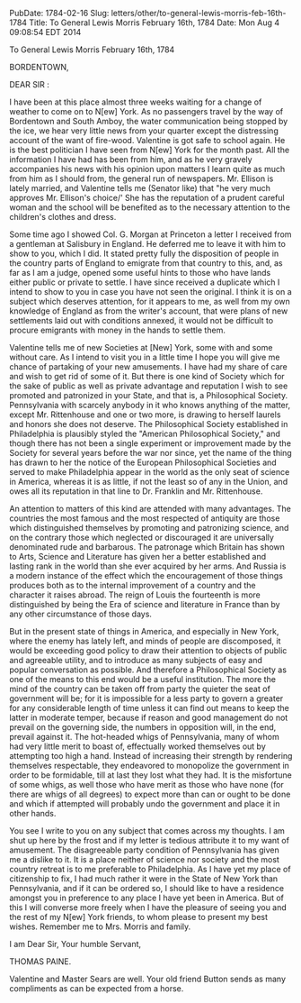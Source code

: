 PubDate: 1784-02-16
Slug: letters/other/to-general-lewis-morris-feb-16th-1784
Title: To General Lewis Morris  February 16th, 1784
Date: Mon Aug  4 09:08:54 EDT 2014

   To General Lewis Morris  February 16th, 1784

   BORDENTOWN,

   DEAR SIR :

   I have been at this place almost three weeks waiting for a change of
   weather to come on to N[ew] York. As no passengers travel by the way of
   Bordentown and South Amboy, the water communication being stopped by the
   ice, we hear very little news from your quarter except the distressing
   account of the want of fire-wood. Valentine is got safe to school again.
   He is the best politician I have seen from N[ew] York for the month past.
   All the information I have had has been from him, and as he very gravely
   accompanies his news with his opinion upon matters I learn quite as much
   from him as I should from, the general run of newspapers. Mr. Ellison is
   lately married, and Valentine tells me (Senator like) that "he very much
   approves Mr. Ellison's choice/' She has the reputation of a prudent
   careful woman and the school will be benefited as to the necessary
   attention to the children's clothes and dress.

   Some time ago I showed Col. G. Morgan at Princeton a letter I received
   from a gentleman at Salisbury in England. He deferred me to leave it with
   him to show to you, which I did. It stated pretty fully the disposition of
   people in the country parts of England to emigrate from that country to
   this, and, as far as I am a judge, opened some useful hints to those who
   have lands either public or private to settle. I have since received a
   duplicate which I intend to show to you in case you have not seen the
   original. I think it is on a subject which deserves attention, for it
   appears to me, as well from my own knowledge of England as from the
   writer's account, that were plans of new settlements laid out with
   conditions annexed, it would not be difficult to procure emigrants with
   money in the hands to settle them.

   Valentine tells me of new Societies at [New] York, some with and some
   without care. As I intend to visit you in a little time I hope you will
   give me chance of partaking of your new amusements. I have had my share of
   care and wish to get rid of some of it. But there is one kind of Society
   which for the sake of public as well as private advantage and reputation I
   wish to see promoted and patronized in your State, and that is, a
   Philosophical Society. Pennsylvania with scarcely anybody in it who knows
   anything of the matter, except Mr. Rittenhouse and one or two more, is
   drawing to herself laurels and honors she does not deserve. The
   Philosophical Society established in Philadelphia is plausibly styled the
   "American Philosophical Society," and though there has not been a single
   experiment or improvement made by the Society for several years before the
   war nor since, yet the name of the thing has drawn to her the notice of
   the European Philosophical Societies and served to make Philadelphia
   appear in the world as the only seat of science in America, whereas it is
   as little, if not the least so of any in the Union, and owes all its
   reputation in that line to Dr. Franklin and Mr. Rittenhouse.

   An attention to matters of this kind are attended with many advantages.
   The countries the most famous and the most respected of antiquity are
   those which distinguished themselves by promoting and patronizing science,
   and on the contrary those which neglected or discouraged it are
   universally denominated rude and barbarous. The patronage which Britain
   has shown to Arts, Science and Literature has given her a better
   established and lasting rank in the world than she ever acquired by her
   arms. And Russia is a modern instance of the effect which the
   encouragement of those things produces both as to the internal improvement
   of a country and the character it raises abroad. The reign of Louis the
   fourteenth is more distinguished by being the Era of science and
   literature in France than by any other circumstance of those days.

   But in the present state of things in America, and especially in New York,
   where the enemy has lately left, and minds of people are discomposed, it
   would be exceeding good policy to draw their attention to objects of
   public and agreeable utility, and to introduce as many subjects of easy
   and popular conversation as possible. And therefore a Philosophical
   Society as one of the means to this end would be a useful institution. The
   more the mind of the country can be taken off from party the quieter the
   seat of government will be; for it is impossible for a less party to
   govern a greater for any considerable length of time unless it can find
   out means to keep the latter in moderate temper, because if reason and
   good management do not prevail on the governing side, the numbers in
   opposition will, in the end, prevail against it. The hot-headed whigs of
   Pennsylvania, many of whom had very little merit to boast of, effectually
   worked themselves out by attempting too high a hand. Instead of increasing
   their strength by rendering themselves respectable, they endeavored to
   monopolize the government in order to be formidable, till at last they
   lost what they had. It is the misfortune of some whigs, as well those who
   have merit as those who have none (for there are whigs of all degrees) to
   expect more than can or ought to be done and which if attempted will
   probably undo the government and place it in other hands.

   You see I write to you on any subject that comes across my thoughts. I am
   shut up here by the frost and if my letter is tedious attribute it to my
   want of amusement. The disagreeable party condition of Pennsylvania has
   given me a dislike to it. It is a place neither of science nor society and
   the most country retreat is to me preferable to Philadelphia. As I have
   yet my place of citizenship to fix, I had much rather it were in the State
   of New York than Pennsylvania, and if it can be ordered so, I should like
   to have a residence amongst you in preference to any place I have yet been
   in America. But of this I will converse more freely when I have the
   pleasure of seeing you and the rest of my N[ew] York friends, to whom
   please to present my best wishes. Remember me to Mrs. Morris and family.

   I am Dear Sir, Your humble Servant,

   THOMAS PAINE.

   Valentine and Master Sears are well. Your old friend Button sends as many
   compliments as can be expected from a horse.


